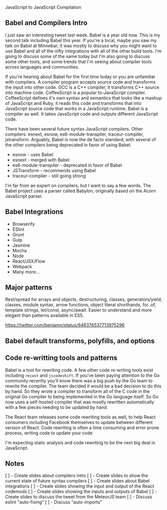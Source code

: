 JavaScript to JavaScript Compilation

## Babel and Compilers Intro

I just saw an interesting tweet last week. Babel is a year old now. This is my second talk including Babel this year. If you're a local, maybe you saw my talk on Babel at Minnebar, it was mostly to discuss why you might want to use Babel and all of the nifty integrations with all of the other build tools. I'm going to discuss some of the same today but I'm also going to discuss some other tools, and some trends that I'm seeing about compiler tools across languages and communities.

If you're hearing about Babel for the first time today or you are unfamiliar with compilers. A compiler program accepts source code and transforms the input into other code. GCC is a C++ compiler, it transforms C++ source into machine code. CoffeeScript is a popular to-JavaScript compiler. CoffeeScript defines it's own syntax and semantics that looks like a mashup of JavaScript and Ruby, it reads this code and transforms that into JavaScript source code that works in a JavaScript runtime. Babel is a compiler as well. It takes JavaScript code and outputs different JavaScript code.

There have been several future syntax JavaScript compilers. Other compilers: esnext, esnow, es6-module-transpiler, traceur-compiler, jstransform. Arguably, Babel is now the de facto standard, with several of the other compilers being deprecated in favor of using Babel.

* esnow - uses Babel
* esnext - merged with Babel
* es6-module-transpiler - deprecated in favor of Babel
* JSTransform - recommends using Babel
* traceur-compiler - still going strong

I'm far from an expert on compilers, but I want to say a few words. The Babel project uses a parser called Babylon, originally based on the Acorn JavaScript parser.

## Babel Integrations

* Browserify
* ESlint
* Grunt
* Gulp
* Jasmine
* Mocha
* Node
* React/JSX/Flow
* Webpack
* Many more...

## Major patterns

Rest/spread for arrays and objects, destructuring, classes, generators/yield, classes, module syntax, arrow functions, object literal shorthands, for..of, template strings, let/const, async/await. Easier to understand and more elegant than patterns available in ES5.

https://twitter.com/benjamn/status/646376537713975296

## Babel default transforms, polyfills, and options

## Code re-writting tools and patterns

Babel is a tool for rewriting code. A few other code re-writing tools exist including `recast` and `jscodeshift`. If you've been paying attention to the Go community recently you'll know there was a big push by the Go team to rewrite the compiler. The team decided it would be a bad decision to do this by hand. So they wrote a compiler to transform all of the C code in the original Go compiler to being implemented in the Go language itself. So Go now uses a self-hosted compiler that was mostly rewritten automatically with a few pieces needing to be updated by hand.

The React team releases some code rewriting tools as well, to help React consumers including Facebook themselves to update between different version of React. Code rewriting is often a time consuming and error prone process, writing code to update your code

I'm expecting static analysis and code rewriting to be the next big deal in JavaScript.

## Notes

[ ] - Create slides about compilers intro
[ ] - Create slides to show the current state of future syntax compilers
[ ] - Create slides about Babel integrations
[ ] - Create slides showing the input and output of the React codemods
[ ] - Create slides showing the inputs and outputs of Babel
[ ] - Create slides to discuss the tweet from the MeteorJS team
[ ] - Discuss eslint "auto-fixing"
[ ] - Discuss "auto-imports"
